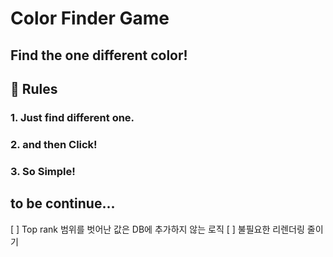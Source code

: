 # Color Finder Game

## Find the one different color!

## 🧾 Rules
### 1. Just find different one.
### 2. and then Click!
### 3. So Simple!

## to be continue...
 [ ] Top rank 범위를 벗어난 값은 DB에 추가하지 않는 로직
 [ ] 불필요한 리렌더링 줄이기
